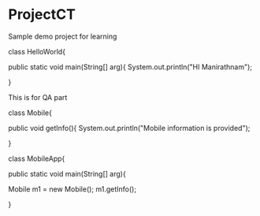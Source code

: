 # ProjectCT
Sample demo project for learning 

class HelloWorld{

public static void main(String[] arg){
  System.out.println("HI Manirathnam");
  
   }
   
   
This is for QA part 


class Mobile{

 public void getInfo(){
 System.out.println("Mobile information is provided");
 
 }
 
 class MobileApp{
 
 public static void main(String[] arg){
 
   Mobile  m1 = new Mobile();
   m1.getInfo();
   
   }
   
   
